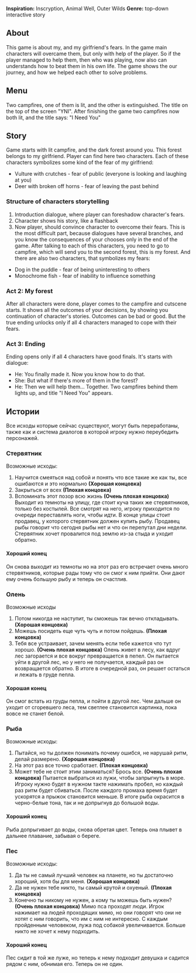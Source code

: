 **Inspiration:** Inscryption, Animal Well, Outer Wilds
**Genre:** top-down interactive story
## About
This game is about my, and my girlfriend's fears. In the game main characters will overcame them, but only with help of the player. So if the player managed to help them, then who was playing, now also can understands how to beat them in his own life. The game shows the our journey, and how we helped each other to solve problems.
## Menu
Two campfires, one of them is lit, and the other is extinguished. The title on the top of the screen "YNI". After finishing the game two campfires now both lit, and the title says: "I Need You"
## Story
Game starts with lit campfire, and the dark forest around you. This forest belongs to my girlfriend. Player can find here two characters. Each of these characters symbolizes some kind of the fear of my girlfriend:
- Vulture with crutches - fear of public (everyone is looking and laughing at you)
- Deer with broken off horns - fear of leaving the past behind
### Structure of characters storytelling
1. Introduction dialogue, where player can foreshadow character's fears.
2. Character shows his story, like a flashback
3. Now player, should convince character to overcome their fears. This is the most difficult part, because dialogues have several branches, and you know the consequences of your chooses only in the end of the game.
After talking to each of this characters, you need to go to campfire, which will send you to the second forest, this is my forest. And there are also two characters, that symbolizes my fears:
- Dog in the puddle - fear of being uninteresting to others
- Monochrome fish - fear of inability to influence something
### Act 2: My forest
After all characters were done, player comes to the campfire and cutscene starts. It shows all the outcomes of your decisions, by showing you continuation of character's stories. Outcomes can be bad or good. But the true ending unlocks only if all 4 characters managed to cope with their fears.
### Act 3: Ending
Ending opens only if all 4 characters have good finals. It's starts with dialogue:
- He: You finally made it. Now you know how to do that.
- She: But what if there's more of them in the forest?
- He: Then we will help them... Together.
Two campfires behind them lights up, and title "I Need You" appears.  
## Истории
Все исходы которые сейчас существуют, могут быть переработаны, также как и система диалогов в которой игроку нужно переубедить персонажей.
### Стервятник
Возможные исходы:
1. Научится смеяться над собой и понять что все такие же как ты, все ошибаются и это нормально **(Хорошая концовка)**
2. Закрыться от всех **(Плохая концовка)**
3. Вспоминать этот позор всю жизнь **(Очень плохая концовка)**
Выходит из темноты на улицу, где стоит куча таких же стервятников, только без костылей. Все смотрят на него, игроку приходится по очереди переставлять ноги, чтобы идти. В конце улицы стоит продавец, у которого стервятник должен купить рыбу. Продавец рыбы говорит что сегодня рыбы нет и что он перепутал дни недели. Стервятник хочет провалится под землю из-за стыда и уходит обратно.
#### Хороший конец
Он снова выходит из темноты но на этот раз его встречает очень много стервятников, которые рады тому что он смог к ним прийти. Они дают ему очень большую рыбу и теперь он счастлив.
### Олень
Возможные исходы
1. Потом никогда не наступит, ты сможешь так вечно откладывать. **(Хорошая концовка)**
2. Можешь посидеть еще чуть чуть и потом пойдешь. **(Плохая концовка)**
3. Тебя все устраивает, зачем менять если тебе кажется что тут хорошо. **(Очень плохая концовка)**
Олень живет в лесу, как вдруг лес загорается и все вокруг превращается в пепел. Он пытается уйти в другой лес, но у него не получается, каждый раз он возвращается обратно. В итоге в очередной раз, он решает остаться и лежать в груде пепла.
#### Хорошая конец
Он смог встать из груды пепла, и пойти в другой лес. Чем дальше он уходит от сгоревшего леса, тем светлее становится картинка, пока вовсе не станет белой.
### Рыба
Возможные исходы:
1. Пытайся, но ты должен понимать почему ошибся, не нарушай ритм, делай размерено. **(Хорошая концовка)**
2. На этот раз все точно сработает. **(Плохая концовка)** 
3. Может тебе не стоит этим заниматься? Брось все. **(Очень плохая концовка)**
Пытается выбраться из лужи, чтобы запрыгнуть в море. Игроку нужно будет в нужном такте нажимать пробел, но каждый раз ритм будет сбиваться. После каждого промаха время будет ускорятся а прыжок становится меньше. В итоге рыба окрасится в черно-белые тона, так и не допрыгнув до большой воды.
#### Хороший конец
Рыба допрыгивает до воды, снова обретая цвет. Теперь она плывет в дальнее плавание, забывая о береге.
### Пес
Возможные исходы:
1. Да ты не самый лучший человек на планете, но ты достаточно хороший, хотя бы для меня. **(Хорошая концовка)**
2. Да не нужен тебе никто, ты самый крутой и охуеный. **(Плохая концовка)** 
3. Конечно ты никому не нужен, а кому ты можешь быть нужен? **(Очень плохая концовка)**
Мимо пса проходят люди. Игрок нажимает на людей проходящих мимо, но они говорят что они не хотят с ним говорить, что им с ним не интересно. С каждым пройденным человеком, лужа под собакой увеличивается. Больше никто не хочет к нему подходить.
#### Хороший конец
Пес сидит в той же луже, но теперь к нему подходит девушка и садится рядом с ним, обнимая его. Теперь он не один.